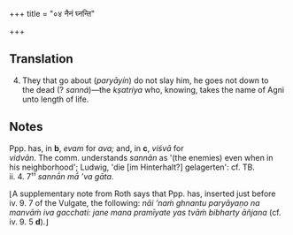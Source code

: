 +++
title = "०४ नैनं घ्नन्ति"

+++
## Translation
4. They that go about (*paryāyín*) do not slay him, he goes not down to  
the dead (? *sanná*)—the *kṣatríya* who, knowing, takes the name of Agni  
unto length of life.

## Notes
Ppp. has, in **b**, *evam* for *ava;* and, in **c**, *viśvā* for  
*vidvān*. The comm. understands *sannān* as '(the enemies) even when in  
his neighborhood'; Ludwig, 'die \[im Hinterhalt?\] gelagerten': cf. TB.  
ii. 4. 7¹¹ *sannā́n mā́ ’va gāta*.  
  
⌊A supplementary note from Roth says that Ppp. has, inserted just before  
iv. 9. 7 of the Vulgate, the following: *nāi ’naṁ ghnantu paryāyaṇo na  
manvāṁ iva gacchati: jane mana pramīyate yas tvāṁ bibharty āñjana* (cf.  
iv. 9. 5 **d**).⌋
